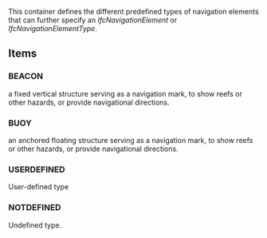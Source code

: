 This container defines the different predefined types of navigation elements that can further specify an _IfcNavigationElement_ or _IfcNavigationElementType_.

<!-- end of short definition -->


## Items

### BEACON
a fixed vertical structure serving as a navigation mark, to show reefs or other hazards, or provide navigational directions.

### BUOY
an anchored floating structure serving as a navigation mark, to show reefs or other hazards, or provide navigational directions.

### USERDEFINED
User-defined type

### NOTDEFINED
Undefined type.
